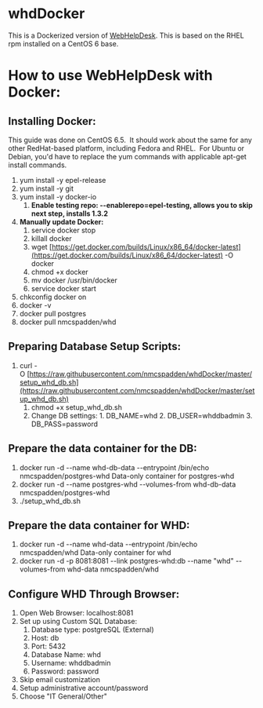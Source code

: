 whdDocker
=========

This is a Dockerized version of [WebHelpDesk](http://www.webhelpdesk.com/).  This is based on the RHEL rpm installed on a CentOS 6 base.

How to use WebHelpDesk with Docker:
=========

Installing Docker:
------

This guide was done on CentOS 6.5.  It should work about the same for any
other RedHat-based platform, including Fedora and RHEL.  For Ubuntu or Debian,
you'd have to replace the yum commands with applicable apt-get install
commands.

1. yum install -y epel-release
2. yum install -y git
3. yum install -y docker-io
    1. **Enable testing repo: --enablerepo=epel-testing, allows you to skip next step, installs 1.3.2**
4. **Manually update Docker:**
    1. service docker stop
    2. killall docker
    3. wget [https://get.docker.com/builds/Linux/x86_64/docker-latest](https://get.docker.com/builds/Linux/x86_64/docker-latest) -O docker
    4. chmod +x docker
    5. mv docker /usr/bin/docker
    6. service docker start
5. chkconfig docker on
6. docker -v
7. docker pull postgres
8. docker pull nmcspadden/whd

Preparing Database Setup Scripts:
-----

 1. curl -O [https://raw.githubusercontent.com/nmcspadden/whdDocker/master/setup_whd_db.sh](https://raw.githubusercontent.com/nmcspadden/whdDocker/master/setup_whd_db.sh)
      1. chmod +x setup_whd_db.sh
      2. Change DB settings:
        1. DB_NAME=whd
        2. DB_USER=whddbadmin
        3. DB_PASS=password


Prepare the data container for the DB:
-----

1. docker run -d --name whd-db-data --entrypoint /bin/echo nmcspadden/postgres-whd Data-only container for postgres-whd
2. docker run -d --name postgres-whd --volumes-from whd-db-data nmcspadden/postgres-whd
3. ./setup_whd_db.sh

Prepare the data container for WHD:
-----

1. docker run -d --name whd-data --entrypoint /bin/echo nmcspadden/whd Data-only container for whd
2. docker run -d -p 8081:8081 --link postgres-whd:db --name "whd" --volumes-from whd-data nmcspadden/whd


Configure WHD Through Browser:
----

1. Open Web Browser: localhost:8081
2. Set up using Custom SQL Database:
      1. Database type: postgreSQL (External)
      2. Host: db
      3. Port: 5432
      4. Database Name: whd
      5. Username: whddbadmin
      6. Password: password
3. Skip email customization
4. Setup administrative account/password
5. Choose "IT General/Other"

